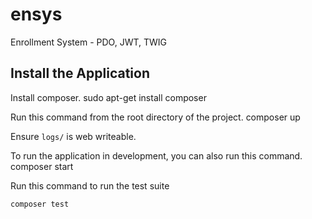 # ensys
Enrollment System - PDO, JWT, TWIG

## Install the Application

Install composer.
	sudo apt-get install composer

Run this command from the root directory of the project.
	composer up

Ensure `logs/` is web writeable.

To run the application in development, you can also run this command. 
	composer start

Run this command to run the test suite

	composer test
